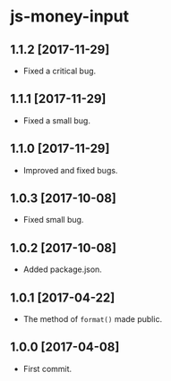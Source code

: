 js-money-input
==============

1.1.2 [2017-11-29]
------------------

- Fixed a critical bug.

1.1.1 [2017-11-29]
------------------

- Fixed a small bug.

1.1.0 [2017-11-29]
------------------

- Improved and fixed bugs.

1.0.3 [2017-10-08]
------------------

- Fixed small bug.

1.0.2 [2017-10-08]
------------------

- Added package.json.

1.0.1 [2017-04-22]
------------------

- The method of `format()` made public.

1.0.0 [2017-04-08]
------------------

- First commit.
